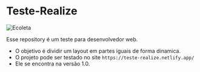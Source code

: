# Teste-Realize
![Ecoleta](https://www.realize.pro.br/wp-content/uploads/2020/02/logo-assinatura-horizontal.png)

Esse repository é um teste para desenvolvedor web.

- O objetivo é dividir um layout em partes iguais de forma dinamica.  
- O projeto pode ser testado no site `https://teste-realize.netlify.app/`
- Ele se encontra na versão 1.0. 

